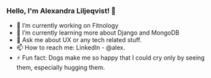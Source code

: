 ### Hello, I'm Alexandra Liljeqvist! 👋

- 🔭 I’m currently working on Fitnology
- 🌱 I’m currently learning more about Django and MongoDB
- 💬 Ask me about UX or any tech related stuff.
- 📫 How to reach me: LinkedIn - @alex.
- ⚡ Fun fact: Dogs make me so happy that I could cry only by seeing them, especially hugging them.
